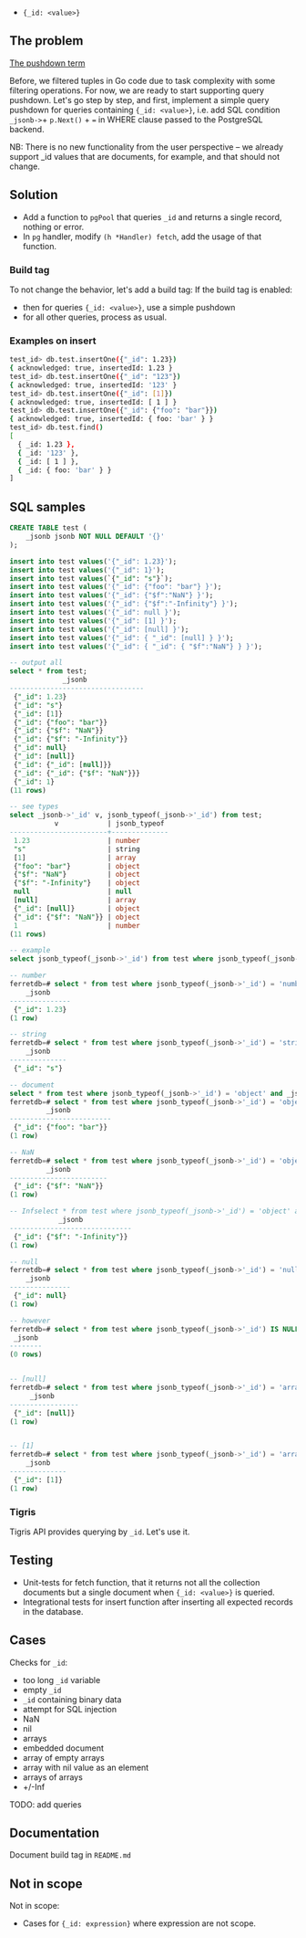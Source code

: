 * `{_id: <value>}`

## The problem

[The pushdown term](https://www.quora.com/What-do-we-mean-when-we-say-SQL-pushdown)

Before, we filtered tuples in Go code due to task complexity with some filtering operations.
For now, we are ready to start supporting query pushdown.
Let's go step by step, and first, implement a simple query pushdown for queries containing `{_id: <value>}`,
i.e. add SQL condition `_jsonb->`+ `p.Next()` + `=` in WHERE clause passed to the PostgreSQL backend.

NB: There is no new functionality from the user perspective – we already support _id values that are documents, for example, and that should not change.

## Solution

* Add a function to `pgPool` that queries `_id`  and returns a single record, nothing or error.
* In `pg` handler, modify `(h *Handler) fetch`, add the usage of that function.


### Build tag

To not change the behavior, let's add a build tag:
If the build tag is enabled:
* then for queries `{_id: <value>}`, use a simple pushdown
* for all other queries, process as usual.

### Examples on insert

```sh
test_id> db.test.insertOne({"_id": 1.23})
{ acknowledged: true, insertedId: 1.23 }
test_id> db.test.insertOne({"_id": "123"})
{ acknowledged: true, insertedId: '123' }
test_id> db.test.insertOne({"_id": [1]})
{ acknowledged: true, insertedId: [ 1 ] }
test_id> db.test.insertOne({"_id": {"foo": "bar"}})
{ acknowledged: true, insertedId: { foo: 'bar' } }
test_id> db.test.find()
[
  { _id: 1.23 },
  { _id: '123' },
  { _id: [ 1 ] },
  { _id: { foo: 'bar' } }
]
```


## SQL samples

```sql
CREATE TABLE test (
	_jsonb jsonb NOT NULL DEFAULT '{}'
);

insert into test values('{"_id": 1.23}');
insert into test values('{"_id": 1}');
insert into test values(`{"_id": "s"}`);
insert into test values('{"_id": {"foo": "bar"} }');
insert into test values('{"_id": {"$f":"NaN"} }');
insert into test values('{"_id": {"$f":"-Infinity"} }');
insert into test values('{"_id": null }');
insert into test values('{"_id": [1] }');
insert into test values('{"_id": [null] }');
insert into test values('{"_id": { "_id": [null] } }');
insert into test values('{"_id": { "_id": { "$f":"NaN"} } }');

-- output all
select * from test;
             _jsonb
---------------------------------
 {"_id": 1.23}
 {"_id": "s"}
 {"_id": [1]}
 {"_id": {"foo": "bar"}}
 {"_id": {"$f": "NaN"}}
 {"_id": {"$f": "-Infinity"}}
 {"_id": null}
 {"_id": [null]}
 {"_id": {"_id": [null]}}
 {"_id": {"_id": {"$f": "NaN"}}}
 {"_id": 1}
(11 rows)

-- see types
select _jsonb->'_id' v, jsonb_typeof(_jsonb->'_id') from test;
           v            | jsonb_typeof
------------------------+--------------
 1.23                   | number
 "s"                    | string
 [1]                    | array
 {"foo": "bar"}         | object
 {"$f": "NaN"}          | object
 {"$f": "-Infinity"}    | object
 null                   | null
 [null]                 | array
 {"_id": [null]}        | object
 {"_id": {"$f": "NaN"}} | object
 1                      | number
(11 rows)

-- example
select jsonb_typeof(_jsonb->'_id') from test where jsonb_typeof(_jsonb->'_id') = 'number';

-- number
ferretdb=# select * from test where jsonb_typeof(_jsonb->'_id') = 'number' and (_jsonb->'_id')::numeric = 1.23;
    _jsonb
---------------
 {"_id": 1.23}
(1 row)

-- string
ferretdb=# select * from test where jsonb_typeof(_jsonb->'_id') = 'string' and (_jsonb->'_id')::text = '"s"';
    _jsonb
--------------
 {"_id": "s"}

-- document
select * from test where jsonb_typeof(_jsonb->'_id') = 'object' and _jsonb->'_id' = '{"foo": "bar"}'::jsonb;
ferretdb=# select * from test where jsonb_typeof(_jsonb->'_id') = 'object' and _jsonb->'_id' = '{"foo": "bar"}'::jsonb;
         _jsonb
-------------------------
 {"_id": {"foo": "bar"}}
(1 row)

-- NaN
ferretdb=# select * from test where jsonb_typeof(_jsonb->'_id') = 'object' and _jsonb->'_id' = '{"$f":"NaN"}'::jsonb;
         _jsonb
------------------------
 {"_id": {"$f": "NaN"}}
(1 row)

-- Infselect * from test where jsonb_typeof(_jsonb->'_id') = 'object' and _jsonb->'_id' = '{"$f":"-Infinity"}'::jsonb;
            _jsonb
------------------------------
 {"_id": {"$f": "-Infinity"}}
(1 row)

-- null
ferretdb=# select * from test where jsonb_typeof(_jsonb->'_id') = 'null';
    _jsonb
---------------
 {"_id": null}
(1 row)

-- however
ferretdb=# select * from test where jsonb_typeof(_jsonb->'_id') IS NULL;
 _jsonb
--------
(0 rows)


-- [null]
ferretdb=# select * from test where jsonb_typeof(_jsonb->'_id') = 'array' and _jsonb->'_id' = '[null]'::jsonb;
     _jsonb
-----------------
 {"_id": [null]}
(1 row)


-- [1]
ferretdb=# select * from test where jsonb_typeof(_jsonb->'_id') = 'array' and _jsonb->'_id' = '[1]'::jsonb;
    _jsonb
--------------
 {"_id": [1]}
(1 row)

```

### Tigris

Tigris API provides querying by `_id`. Let's use it.

## Testing

* Unit-tests for fetch function, that it returns not all the collection documents but a single document when `{_id: <value>}` is queried.
* Integrational tests for insert function after inserting all expected records in the database.

## Cases

Checks for `_id`:
* too long `_id` variable
* empty `_id`
* `_id` containing binary data
* attempt for SQL injection
* NaN
* nil
* arrays
* embedded document
* array of empty arrays
* array with nil value as an element
* arrays of arrays
* +/-Inf

TODO: add queries


## Documentation

Document build tag in `README.md`


## Not in scope

Not in scope:
- Cases for `{_id: expression}` where expression are not scope.
